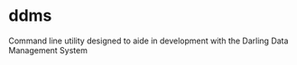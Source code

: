 # ddms
Command line utility designed to aide in development with the Darling Data Management System
